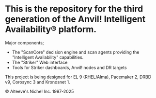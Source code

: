 # This is the repository for the third generation of the Anvil! Intelligent Availability® platform.

Major components;

* The "ScanCore" decision engine and scan agents providing the "Intelligent Availability" capabilities.
* The "Striker" Web interface
* Tools for Striker dashboards, Anvil! nodes and DR targets

This project is being designed for EL 9 (RHEL/Alma), Pacemaker 2, DRBD v9, Corosync 3 and Kronosnet 1.

© Alteeve's Niche! Inc. 1997-2025
